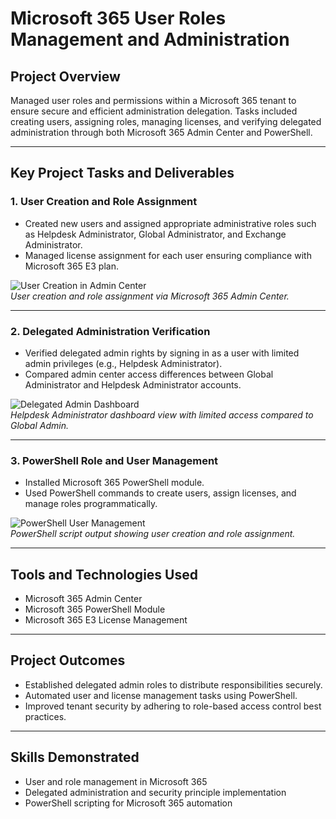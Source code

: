 # Microsoft 365 User Roles Management and Administration

## Project Overview  
Managed user roles and permissions within a Microsoft 365 tenant to ensure secure and efficient administration delegation. Tasks included creating users, assigning roles, managing licenses, and verifying delegated administration through both Microsoft 365 Admin Center and PowerShell.

---

## Key Project Tasks and Deliverables

### 1. User Creation and Role Assignment  
- Created new users and assigned appropriate administrative roles such as Helpdesk Administrator, Global Administrator, and Exchange Administrator.  
- Managed license assignment for each user ensuring compliance with Microsoft 365 E3 plan.

![User Creation in Admin Center](images/user-creation-admin-center.png)  
*User creation and role assignment via Microsoft 365 Admin Center.*

---

### 2. Delegated Administration Verification  
- Verified delegated admin rights by signing in as a user with limited admin privileges (e.g., Helpdesk Administrator).  
- Compared admin center access differences between Global Administrator and Helpdesk Administrator accounts.

![Delegated Admin Dashboard](images/delegated-admin-dashboard.png)  
*Helpdesk Administrator dashboard view with limited access compared to Global Admin.*

---

### 3. PowerShell Role and User Management  
- Installed Microsoft 365 PowerShell module.  
- Used PowerShell commands to create users, assign licenses, and manage roles programmatically.

![PowerShell User Management](images/powershell-user-management.png)  
*PowerShell script output showing user creation and role assignment.*

---

## Tools and Technologies Used  
- Microsoft 365 Admin Center  
- Microsoft 365 PowerShell Module  
- Microsoft 365 E3 License Management  

---

## Project Outcomes  
- Established delegated admin roles to distribute responsibilities securely.  
- Automated user and license management tasks using PowerShell.  
- Improved tenant security by adhering to role-based access control best practices.

---

## Skills Demonstrated  
- User and role management in Microsoft 365  
- Delegated administration and security principle implementation  
- PowerShell scripting for Microsoft 365 automation  
